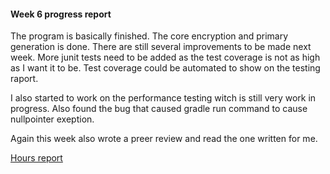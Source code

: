 #### Week 6 progress report

The program is basically finished. The core encryption and primary generation is done. There are still several improvements to be made next week. More junit tests need to be added as the test coverage is not as high as I want it to be. Test coverage could be automated to show on the testing raport.

I also started to work on the performance testing witch is still very work in progress. Also found the bug that caused gradle run command to cause nullpointer exeption.

Again this week also wrote a preer review and read the one written for me. 

[Hours report](https://github.com/Vesulius/RSA/tree/master/documentation/hour_report.md)